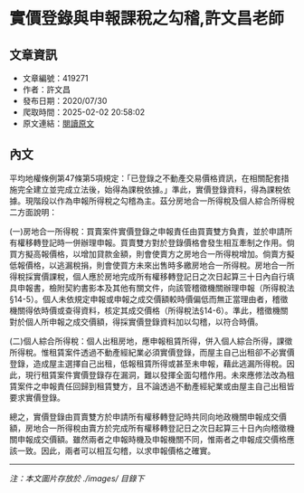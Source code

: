 # 實價登錄與申報課稅之勾稽,許文昌老師

## 文章資訊
- 文章編號：419271
- 作者：許文昌
- 發布日期：2020/07/30
- 爬取時間：2025-02-02 20:58:02
- 原文連結：[閱讀原文](https://real-estate.get.com.tw/Columns/detail.aspx?no=419271)

## 內文
平均地權條例第47條第5項規定：「已登錄之不動產交易價格資訊，在相關配套措施完全建立並完成立法後，始得為課稅依據。」準此，實價登錄資料，得為課稅依據。現階段以作為申報所得稅之勾稽為主。茲分房地合一所得稅及個人綜合所得稅二方面說明：

(一)房地合一所得稅：買賣案件實價登錄之申報責任由買賣雙方負責，並於申請所有權移轉登記時一併辦理申報。買賣雙方對於登錄價格會發生相互牽制之作用。倘買方擬高報價格，以增加貸款金額，則會使賣方之房地合一所得稅增加。倘賣方擬低報價格，以逃漏稅捐，則會使買方未來出售時多繳房地合一所得稅。房地合一所得稅採實價課稅，個人應於房地完成所有權移轉登記日之次日起算三十日內自行填具申報書，檢附契約書影本及其他有關文件，向該管稽徵機關辦理申報（所得稅法§14-5）。個人未依規定申報或申報之成交價額較時價偏低而無正當理由者，稽徵機關得依時價或查得資料，核定其成交價格（所得稅法§14-6）。準此，稽徵機關對於個人所申報之成交價額，得採實價登錄資料加以勾稽，以符合時價。

(二)個人綜合所得稅：個人出租房地，應申報租賃所得，併入個人綜合所得，課徵所得稅。惟租賃案件透過不動產經紀業必須實價登錄，而屋主自己出租卻不必實價登錄，造成屋主選擇自己出租，低報租賃所得或甚至未申報，藉此逃漏所得稅。因此，現行租賃案件實價登錄存在漏洞，難以發揮全面勾稽作用。未來應修法改為租賃案件之申報責任回歸到租賃雙方，且不論透過不動產經紀業或由屋主自己出租皆要求實價登錄。

總之，實價登錄由買賣雙方於申請所有權移轉登記時共同向地政機關申報成交價額，房地合一所得稅由賣方於完成所有權移轉登記日之次日起算三十日內向稽徵機關申報成交價額。雖然兩者之申報時機及申報機關不同，惟兩者之申報成交價格應該一致。因此，兩者可以相互勾稽，以求申報價格之確實。

---
*注：本文圖片存放於 ./images/ 目錄下*
